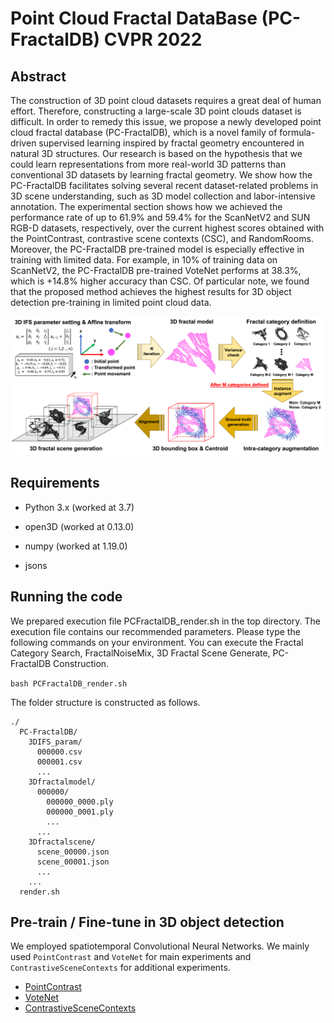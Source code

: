 # Point Cloud Fractal DataBase (PC-FractalDB) CVPR 2022

## Abstract
The construction of 3D point cloud datasets requires a great deal of human effort. Therefore, constructing a large-scale 3D point clouds dataset is difficult. 
In order to remedy this issue, we propose a newly developed point cloud fractal database (PC-FractalDB), which is a novel family of formula-driven supervised learning inspired by fractal geometry encountered in natural 3D structures.
Our research is based on the hypothesis that we could learn representations from more real-world 3D patterns than conventional 3D datasets by learning fractal geometry. 
We show how the PC-FractalDB facilitates solving several recent dataset-related problems in 3D scene understanding, such as 3D model collection and labor-intensive annotation. 
The experimental section shows how we achieved the performance rate of up to 61.9% and 59.4% for the ScanNetV2 and SUN RGB-D datasets, respectively, over the current highest scores obtained with the PointContrast,  contrastive scene contexts (CSC), and RandomRooms. 
Moreover, the PC-FractalDB pre-trained model is especially effective in training with limited data. For example, in 10% of training data on ScanNetV2, the PC-FractalDB pre-trained VoteNet performs at 38.3%, which is +14.8\% higher accuracy than CSC. Of particular note, we found that the proposed method achieves the highest results for 3D object detection pre-training in limited point cloud data. 

![](2022-06-04-23-44-56.png)

## Requirements

* Python 3.x (worked at 3.7)

* open3D (worked at 0.13.0)

* numpy (worked at 1.19.0)

* jsons

## Running the code

We prepared execution file PCFractalDB_render.sh in the top directory. The execution file contains our recommended parameters. Please type the following commands on your environment. You can execute the Fractal Category Search, FractalNoiseMix, 3D Fractal Scene Generate, PC-FractalDB Construction.

```bash PCFractalDB_render.sh```

The folder structure is constructed as follows.

```misc
./
  PC-FractalDB/
    3DIFS_param/
      000000.csv
      000001.csv
      ...
    3Dfractalmodel/
      000000/
        000000_0000.ply
        000000_0001.ply
        ...
      ...
    3Dfractalscene/
      scene_00000.json
      scene_00001.json
      ...
    ...
  render.sh
```

## Pre-train / Fine-tune in 3D object detection
 We employed spatiotemporal Convolutional Neural Networks. We mainly used ```PointContrast``` and ```VoteNet``` for main experiments and ```ContrastiveSceneContexts``` for additional experiments.

* [PointContrast](https://github.com/facebookresearch/PointContrast)
* [VoteNet](https://github.com/facebookresearch/votenet)
* [ContrastiveSceneContexts](https://github.com/facebookresearch/ContrastiveSceneContexts)
